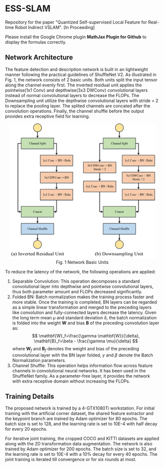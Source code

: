 # ESS-SLAM
Repository for the paper "Quantized Self-supervised Local Feature for Real-time Robot Indirect VSLAM". [In Proceeding]

Please install the Google Chrome plugin **MathJax Plugin for Github** to display the formulas correctly.

## Network Architecture

The feature detection and description network is built in an lightweight manner following the practical guidelines of ShuffleNet V2. As illustrated in Fig. 1, the network consists of 2 basic units. Both units split the input tensor along the channel evenly first. The inverted residual unit applies the pointwise(1x1 Conv) and depthwise(3x3 DWConv) convolutional layers instead of normal convolutional layers to decrease the FLOPs. The Downsampling unit utilize the depthwise convolutional layers with stride = 2 to replace the pooling layer. The splited channels are concated after the convolution operations. Finally, the channel shuffle before the output provides extra receptive field for learning.

<div align=center><img src="./images/Units.png" alt="Units" width="480" /></div>

<center>Fig. 1  Network Basic Units</center>

To reduce the latency of the network, the following operations are applied:
1) Separable Convolution: This operation decomposes a standard convolutional layer into depthwise and pointwise convolutional layers, thus both parameter amount and FLOPs decreased significantly.
2) Folded BN: Batch normalization makes the training process faster and more stable. Once the training is completed, BN layers can be regarded as a simple linear transformation and merged to the preceding layers like convolution and fully-connected layers decrease the latency. Given the long term mean $\mu$ and standard deviation $\delta$, the batch normalization is folded into the weight $\mathbf{W}$ and bias $\mathbf{B}$ of the preceding convolution layer as:
$$
\mathbf{W}_f=\frac{\gamma \mathbf{W}}{\delta}, \mathbf{B}_f=\beta - \frac{\gamma \mu}{\delta}
$$
where $\mathbf{W}_f$ and $\mathbf{B}_f$ denotes the weight and bias of the preceding convolutional layer with the BN layer folded, $\gamma$ and $\beta$ denote the Batch Normalization parameters.
3) Channel Shuffle: This operation helps information flow across feature channels in convolutional neural networks. It has been used in the ShuffleNet family. As a parameter-free layer, it provides the network with extra receptive domain without increasing the FLOPs.


## Training Details
The proposed network is trained by a 4-GTX1080Ti workstation. For initial training with the artificial corner dataset, the shared feature extractor and the keypoint branch are trained by Adam optimizer for 80 epochs. The batch size is set to 128, and the learning rate is set to 10E-4 with half decay for every 20 epochs. 

For iterative joint training, the cropped COCO and KITTI datasets are applied along with the 2D transformation data augmentation. The network is also trained by Adam optimizer for 200 epochs. The batch size is set to 32, and the learning rate is set to 10E-4 with a 10% decay for every 40 epochs. The joint training is iterated till convergence or for six rounds at most.


